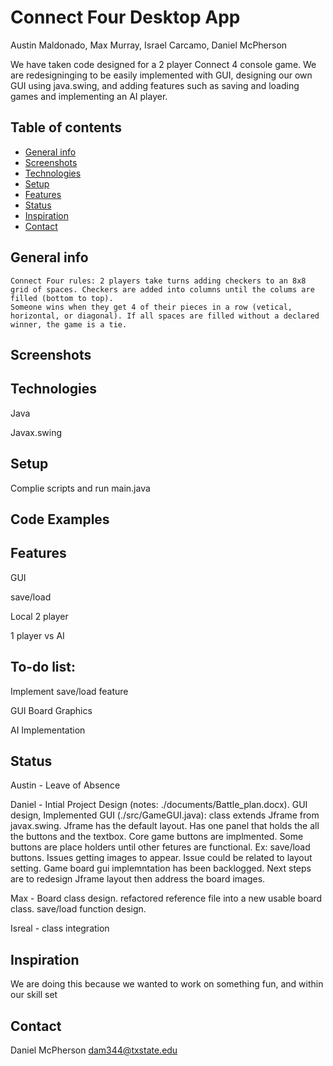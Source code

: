 # Connect Four Desktop App
Austin Maldonado, Max Murray, Israel Carcamo, Daniel McPherson

We have taken code designed for a 2 player Connect 4 console game. We are redesigninging to be easily implemented with GUI, 
designing our own GUI using java.swing, and adding features such as saving and loading games and implementing an AI player.

## Table of contents
* [General info](#general-info)
* [Screenshots](#screenshots)
* [Technologies](#technologies)
* [Setup](#setup)
* [Features](#features)
* [Status](#status)
* [Inspiration](#inspiration)
* [Contact](#contact)

## General info
	Connect Four rules: 2 players take turns adding checkers to an 8x8 grid of spaces. Checkers are added into columns until the colums are filled (bottom to top).
	Someone wins when they get 4 of their pieces in a row (vetical, horizontal, or diagonal). If all spaces are filled without a declared winner, the game is a tie.
## Screenshots


## Technologies
Java 

Javax.swing

## Setup
Complie scripts and run main.java

## Code Examples


## Features
GUI

save/load

Local 2 player

1 player vs AI

## To-do list:
Implement save/load feature

GUI Board Graphics

AI Implementation

## Status
Austin - Leave of Absence

Daniel - Intial Project Design (notes: ./documents/Battle_plan.docx). GUI design, Implemented GUI (./src/GameGUI.java): class extends Jframe from javax.swing. Jframe has the default layout. Has one panel that holds the all the buttons and the textbox. 
Core game buttons are implmented. Some buttons are place holders until other fetures are functional. Ex: save/load buttons. Issues getting images to appear. 
Issue could be related to layout setting. Game board gui implemntation has been backlogged. Next steps are to redesign Jframe layout then address the board images.

Max - Board class design. refactored reference file into a new usable board class. save/load function design.

Isreal - class integration


## Inspiration
We are doing this because we wanted to work on something fun, and within our skill set

## Contact

Daniel McPherson dam344@txstate.edu 